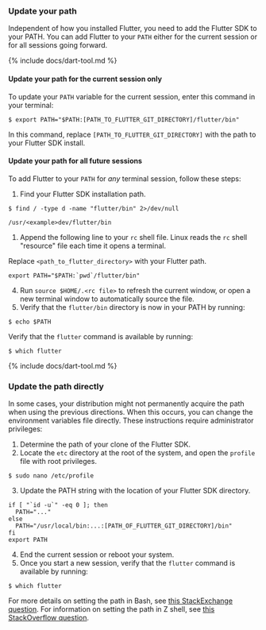 ### Update your path

Independent of how you installed Flutter,
you need to add the Flutter SDK to your PATH.
You can add Flutter to your `PATH` either for the current session
or for all sessions going forward.

{% include docs/dart-tool.md %}

#### Update your path for the current session only

To update your `PATH` variable for the current session,
enter this command in your terminal:

```terminal
$ export PATH="$PATH:[PATH_TO_FLUTTER_GIT_DIRECTORY]/flutter/bin"
```

In this command,
replace `[PATH_TO_FLUTTER_GIT_DIRECTORY]`
with the path to your Flutter SDK install.

#### Update your path for all future sessions

To add Flutter to your `PATH` for _any_ terminal session, follow these steps:

1. Find your Flutter SDK installation path.

  ```terminal
  $ find / -type d -name "flutter/bin" 2>/dev/null
  ```

  ```terminal
  /usr/<example>dev/flutter/bin
  ```

1. Append the following line to your `rc` shell file.
  Linux reads the `rc` shell "resource" file each
  time it opens a terminal.

  Replace `<path_to_flutter_directory>` with your Flutter path.

```terminal
export PATH="$PATH:`pwd`/flutter/bin"
```

4. Run `source $HOME/.<rc file>` to refresh the current window, or open a new terminal window to automatically source the file.
5. Verify that the `flutter/bin` directory is now in your PATH by running:

```terminal
$ echo $PATH
```

Verify that the `flutter` command is available by running:

```terminal
$ which flutter
```
{% include docs/dart-tool.md %}

### Update the path directly

In some cases, your distribution might not permanently acquire the path when using the previous directions. When this occurs, you can change the environment variables file directly. These instructions require administrator privileges:

1. Determine the path of your clone of the Flutter SDK.
2. Locate the `etc` directory at the root of the system, and open the `profile` file with root privileges.

```terminal
$ sudo nano /etc/profile
```

3. Update the PATH string with the location of your Flutter SDK directory.

```shell
if [ "`id -u`" -eq 0 ]; then
  PATH="..."
else
  PATH="/usr/local/bin:...:[PATH_OF_FLUTTER_GIT_DIRECTORY]/bin"
fi
export PATH
```

4. End the current session or reboot your system.
5. Once you start a new session, verify that the `flutter` command is available by running:

```terminal
$ which flutter
```

For more details on setting the path in Bash, see [this StackExchange question][bash].
For information on setting the path in Z shell, see [this StackOverflow question][zsh].

[Get the Flutter SDK]: #get-sdk
[bash]: https://unix.stackexchange.com/questions/26047/how-to-correctly-add-a-path-to-path
[zsh]: {{site.so}}/questions/11530090/adding-a-new-entry-to-the-path-variable-in-zsh
